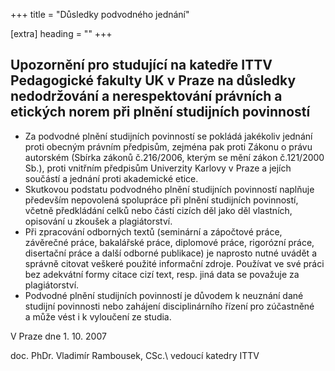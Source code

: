 +++
title = "Důsledky podvodného jednání" 

[extra]
heading = ""
+++

## Upozornění pro studující na katedře ITTV Pedagogické fakulty UK v Praze na důsledky nedodržování a nerespektování právních a etických norem při plnění studijních povinností

-   Za podvodné plnění studijních povinností se pokládá jakékoliv
    jednání proti obecným právním předpisům, zejména pak proti Zákonu o
    právu autorském (Sbírka zákonů č.216/2006, kterým se mění zákon
    č.121/2000 Sb.), proti vnitřním předpisům Univerzity Karlovy v Praze
    a jejích součástí a jednání proti akademické etice.
-   Skutkovou podstatu podvodného plnění studijních povinností naplňuje
    především nepovolená spolupráce při plnění studijních povinností,
    včetně předkládání celků nebo částí cizích děl jako děl vlastních,
    opisování u zkoušek a plagiátorství.
-   Při zpracování odborných textů (seminární a zápočtové práce,
    závěrečné práce, bakalářské práce, diplomové práce, rigorózní práce,
    disertační práce a další odborné publikace) je naprosto nutné uvádět
    a správně citovat veškeré použité informační zdroje. Používat ve své
    práci bez adekvátní formy citace cizí text, resp. jiná data se
    považuje za plagiátorství.
-   Podvodné plnění studijních povinností je důvodem k neuznání dané
    studijní povinnosti nebo zahájení disciplinárního řízení pro
    zúčastněné a může vést i k vyloučení ze studia.

V Praze dne 1. 10. 2007

  doc. PhDr. Vladimír Rambousek, CSc.\ vedoucí katedry ITTV
